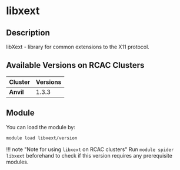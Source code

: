 # libxext

## Description
libXext - library for common extensions to the X11 protocol.

## Available Versions on RCAC Clusters
|Cluster|Versions|
|---|---|
|**Anvil**|1.3.3|

## Module
You can load the module by:

```bash
module load libxext/version
```

!!! note "Note for using `libxext` on RCAC clusters"
    Run `module spider libxext` beforehand to check if this version requires any prerequisite modules.
